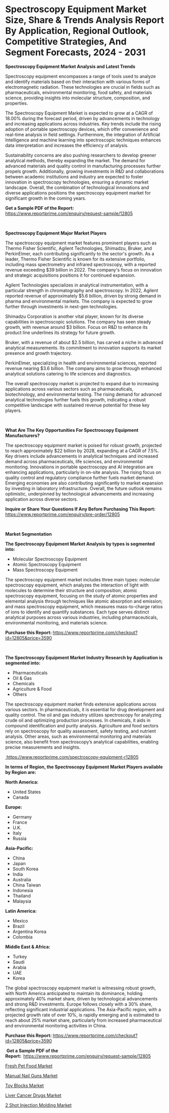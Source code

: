 <p><h1>Spectroscopy Equipment Market Size, Share & Trends Analysis Report By Application, Regional Outlook, Competitive Strategies, And Segment Forecasts, 2024 - 2031</h1></p><p><strong>Spectroscopy Equipment Market Analysis and Latest Trends</strong></p>
<p><p>Spectroscopy equipment encompasses a range of tools used to analyze and identify materials based on their interaction with various forms of electromagnetic radiation. These technologies are crucial in fields such as pharmaceuticals, environmental monitoring, food safety, and materials science, providing insights into molecular structure, composition, and properties.</p><p>The Spectroscopy Equipment Market is expected to grow at a CAGR of 18.00% during the forecast period, driven by advancements in technology and increasing applications across industries. Key trends include the rising adoption of portable spectroscopy devices, which offer convenience and real-time analysis in field settings. Furthermore, the integration of Artificial Intelligence and machine learning into spectroscopic techniques enhances data interpretation and increases the efficiency of analysis.</p><p>Sustainability concerns are also pushing researchers to develop greener analytical methods, thereby expanding the market. The demand for advanced materials and quality control in manufacturing processes further propels growth. Additionally, growing investments in R&D and collaborations between academic institutions and industry are expected to foster innovation in spectroscopy technologies, ensuring a dynamic market landscape. Overall, the combination of technological innovations and diverse applications positions the spectroscopy equipment market for significant growth in the coming years.</p></p>
<p><strong>Get a Sample PDF of the Report:&nbsp;</strong> <a href="https://www.reportprime.com/enquiry/request-sample/12805">https://www.reportprime.com/enquiry/request-sample/12805</a></p>
<p>&nbsp;</p>
<p><strong>Spectroscopy Equipment Major Market Players</strong></p>
<p><p>The spectroscopy equipment market features prominent players such as Thermo Fisher Scientific, Agilent Technologies, Shimadzu, Bruker, and PerkinElmer, each contributing significantly to the sector's growth. As a leader, Thermo Fisher Scientific is known for its extensive portfolio, including mass spectrometry and infrared spectroscopy, with a reported revenue exceeding $39 billion in 2022. The company's focus on innovation and strategic acquisitions positions it for continued expansion.</p><p>Agilent Technologies specializes in analytical instrumentation, with a particular strength in chromatography and spectroscopy. In 2022, Agilent reported revenue of approximately $5.6 billion, driven by strong demand in pharma and environmental markets. The company is expected to grow further through investments in next-gen technologies.</p><p>Shimadzu Corporation is another vital player, known for its diverse capabilities in spectroscopic solutions. The company has seen steady growth, with revenue around $3 billion. Focus on R&D to enhance its product line underlines its strategy for future growth.</p><p>Bruker, with a revenue of about $2.5 billion, has carved a niche in advanced analytical measurements. Its commitment to innovation supports its market presence and growth trajectory.</p><p>PerkinElmer, specializing in health and environmental sciences, reported revenue nearing $3.6 billion. The company aims to grow through enhanced analytical solutions catering to life sciences and diagnostics.</p><p>The overall spectroscopy market is projected to expand due to increasing applications across various sectors such as pharmaceuticals, biotechnology, and environmental testing. The rising demand for advanced analytical technologies further fuels this growth, indicating a robust competitive landscape with sustained revenue potential for these key players.</p></p>
<p>&nbsp;</p>
<p><strong>What Are The Key Opportunities For Spectroscopy Equipment Manufacturers?</strong></p>
<p><p>The spectroscopy equipment market is poised for robust growth, projected to reach approximately $22 billion by 2028, expanding at a CAGR of 7.5%. Key drivers include advancements in analytical techniques and increased demand across pharmaceuticals, life sciences, and environmental monitoring. Innovations in portable spectroscopy and AI integration are enhancing applications, particularly in on-site analysis. The rising focus on quality control and regulatory compliance further fuels market demand. Emerging economies are also contributing significantly to market expansion by investing in laboratory infrastructure. Overall, the future outlook remains optimistic, underpinned by technological advancements and increasing application across diverse sectors.</p></p>
<p><strong>Inquire or Share Your Questions If Any Before Purchasing This Report:</strong> <a href="https://www.reportprime.com/enquiry/pre-order/12805">https://www.reportprime.com/enquiry/pre-order/12805</a></p>
<p>&nbsp;</p>
<p><strong>Market Segmentation</strong></p>
<p><strong>The Spectroscopy Equipment Market Analysis by types is segmented into:</strong></p>
<p><ul><li>Molecular Spectroscopy Equipment</li><li>Atomic Spectroscopy Equipment</li><li>Mass Spectroscopy Equipment</li></ul></p>
<p><p>The spectroscopy equipment market includes three main types: molecular spectroscopy equipment, which analyzes the interaction of light with molecules to determine their structure and composition; atomic spectroscopy equipment, focusing on the study of atomic properties and elemental analysis through techniques like atomic absorption and emission; and mass spectroscopy equipment, which measures mass-to-charge ratios of ions to identify and quantify substances. Each type serves distinct analytical purposes across various industries, including pharmaceuticals, environmental monitoring, and materials science.</p></p>
<p><strong>Purchase this Report:&nbsp;</strong><a href="https://www.reportprime.com/checkout?id=12805&price=3590">https://www.reportprime.com/checkout?id=12805&price=3590</a></p>
<p>&nbsp;</p>
<p><strong>The Spectroscopy Equipment Market Industry Research by Application is segmented into:</strong></p>
<p><ul><li>Pharmaceuticals</li><li>Oil & Gas</li><li>Chemicals</li><li>Agriculture & Food</li><li>Others</li></ul></p>
<p><p>The spectroscopy equipment market finds extensive applications across various sectors. In pharmaceuticals, it is essential for drug development and quality control. The oil and gas industry utilizes spectroscopy for analyzing crude oil and optimizing production processes. In chemicals, it aids in compound identification and purity analysis. Agriculture and food sectors rely on spectroscopy for quality assessment, safety testing, and nutrient analysis. Other areas, such as environmental monitoring and materials science, also benefit from spectroscopy’s analytical capabilities, enabling precise measurements and insights.</p></p>
<p><a href="https://www.reportprime.com/spectroscopy-equipment-r12805">&nbsp;https://www.reportprime.com/spectroscopy-equipment-r12805</a></p>
<p><strong>In terms of Region, the Spectroscopy Equipment Market Players available by Region are:</strong></p>
<p>
    <p> <strong> North America: </strong>
        <ul>
            <li>United States</li>
            <li>Canada</li>
        </ul>
        </p> 
    <p> <strong> Europe: </strong>
        <ul>
            <li>Germany</li>
            <li>France</li>
            <li>U.K.</li>
            <li>Italy</li>
            <li>Russia</li>
        </ul>
        </p> 
    <p> <strong> Asia-Pacific: </strong>
        <ul>
            <li>China</li>
            <li>Japan</li>
            <li>South Korea</li>
            <li>India</li>
            <li>Australia</li>
            <li>China Taiwan</li>
            <li>Indonesia</li>
            <li>Thailand</li>
            <li>Malaysia</li>
        </ul>
        </p> 
    <p> <strong> Latin America: </strong>
        <ul>
            <li>Mexico</li>
            <li>Brazil</li>
            <li>Argentina Korea</li>
            <li>Colombia</li>
        </ul>
        </p> 
    <p> <strong> Middle East & Africa: </strong>
        <ul>
            <li>Turkey</li>
            <li>Saudi</li>
            <li>Arabia</li>
            <li>UAE</li>
            <li>Korea</li>
        </ul>
    </p>
    </p>
<p><p>The global spectroscopy equipment market is witnessing robust growth, with North America anticipated to maintain its dominance, holding approximately 40% market share, driven by technological advancements and strong R&D investments. Europe follows closely with a 30% share, reflecting significant industrial applications. The Asia-Pacific region, with a projected growth rate of over 10%, is rapidly emerging and is estimated to reach about 25% market share, particularly from increased pharmaceutical and environmental monitoring activities in China.</p></p>
<p><strong>Purchase this Report: </strong><a href="https://www.reportprime.com/checkout?id=12805&price=3590">https://www.reportprime.com/checkout?id=12805&price=3590</a></p>
<p>&nbsp;<strong>Get a Sample PDF of the Report:&nbsp;&nbsp;</strong><a href="https://www.reportprime.com/enquiry/request-sample/12805">https://www.reportprime.com/enquiry/request-sample/12805</a></p>
<p><strong></strong></p>
<p><p><a href="https://medium.com/@hassen.nww/global-fresh-pet-food-market-trends-forecasts-and-market-strategic-analysis-2024-2031-226297aeeac5">Fresh Pet Food Market</a></p><p><a href="https://github.com/Dgui456/Market-Research-Report-List-1/blob/main/manual-nail-guns-market.md">Manual Nail Guns Market</a></p><p><a href="https://medium.com/@hassen.nww/toy-blocks-market-insights-market-products-and-regional-analysis-forecasted-for-period-from-2024-e57fb219b691">Toy Blocks Market</a></p><p><a href="https://issuu.com/reportprime-2/docs/liver-cancer-drugs-market-size-2030_72793b07e6474e">Liver Cancer Drugs Market</a></p><p><a href="https://www.linkedin.com/pulse/future-2-shot-injection-molding-market-global-forecast-trends-czffc?trackingId=kiglmvxnTSOtj%2F3VcEj2Lw%3D%3D">2 Shot Injection Molding Market</a></p></p>